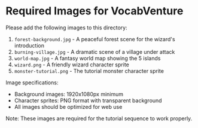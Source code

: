 # Required Images for VocabVenture

Please add the following images to this directory:

1. `forest-background.jpg` - A peaceful forest scene for the wizard's introduction
2. `burning-village.jpg` - A dramatic scene of a village under attack
3. `world-map.jpg` - A fantasy world map showing the 5 islands
4. `wizard.png` - A friendly wizard character sprite
5. `monster-tutorial.png` - The tutorial monster character sprite

Image specifications:
- Background images: 1920x1080px minimum
- Character sprites: PNG format with transparent background
- All images should be optimized for web use

Note: These images are required for the tutorial sequence to work properly. 